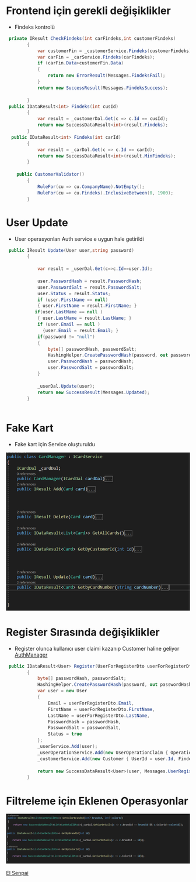 # Frontend için gerekli değişiklikler

* Findeks kontrolü

```c#
 private IResult CheckFindeks(int carFindeks,int customerFindeks)
        {
            var customerFin = _customerService.Findeks(customerFindeks);
            var carFin = _carService.Findeks(carFindeks);
            if (carFin.Data>customerFin.Data)
            {
                return new ErrorResult(Messages.FindeksFail);
            }
            return new SuccessResult(Messages.FindeksSuccess);
            
        }
 public IDataResult<int> Findeks(int cusId)
        {
            var result = _customerDal.Get(c => c.Id == cusId);
            return new SuccessDataResult<int>(result.Findeks);
        }
  public IDataResult<int> Findeks(int carId)
        {
            var result = _carDal.Get(c => c.Id == carId);
            return new SuccessDataResult<int>(result.MinFindeks);
        }
        
    public CustomerValidator()
        {
            RuleFor(cu => cu.CompanyName).NotEmpty();
            RuleFor(cu => cu.Findeks).InclusiveBetween(0, 1900);
        }     
```



# User Update
* User operasyonları Auth service e uygun hale getirildi
```C#
 public IResult Update(User user,string password)
        {
            
            var result = _userDal.Get(c=>c.Id==user.Id);

            user.PasswordHash = result.PasswordHash;
            user.PasswordSalt = result.PasswordSalt;
            user.Status = result.Status;
            if (user.FirstName == null)
            { user.FirstName = result.FirstName; }
           if(user.LastName == null )
            { user.LastName = result.LastName; }
            if (user.Email == null )
              {user.Email = result.Email; }
            if(password != "null")
            {
                byte[] passwordHash, passwordSalt;
                HashingHelper.CreatePasswordHash(password, out passwordHash, out passwordSalt);
                user.PasswordHash = passwordHash;
                user.PasswordSalt = passwordSalt;
            }
           
            _userDal.Update(user);
            return new SuccessResult(Messages.Updated);
        }
        
 ```




# Fake Kart 
* Fake kart için Service oluşturuldu 

<img src="https://github.com/ElSenpai/Rental-oldVersion/blob/master/src/assets/img/h4.png" width="800" alt="main">

# Register Sırasında değişiklikler
* Register olunca kullanıcı user claimi kazanıp Customer haline geliyor
[AuthManager](https://github.com/ElSenpai/CarRentalProject/blob/master/Business/Concrete/AuthManager.cs)
```c#
 public IDataResult<User> Register(UserForRegisterDto userForRegisterDto, string password)
        {
            byte[] passwordHash, passwordSalt;
            HashingHelper.CreatePasswordHash(password, out passwordHash, out passwordSalt);
            var user = new User
            {
                Email = userForRegisterDto.Email,
                FirstName = userForRegisterDto.FirstName,
                LastName = userForRegisterDto.LastName,
                PasswordHash = passwordHash,
                PasswordSalt = passwordSalt,
                Status = true
            };
            _userService.Add(user);
            _userOperationService.Add(new UserOperationClaim { OperationClaimId = 2, UserId = user.Id });
            _customerService.Add(new Customer { UserId = user.Id, Findeks = 500, CompanyName = user.LastName + " Company" });

            return new SuccessDataResult<User>(user, Messages.UserRegistered);
        }
```

# Filtreleme için Eklenen Operasyonlar

![some](https://github.com/ElSenpai/Rental-oldVersion/blob/master/src/assets/img/h5.png)


[El Senpai](https://github.com/ElSenpai/)

